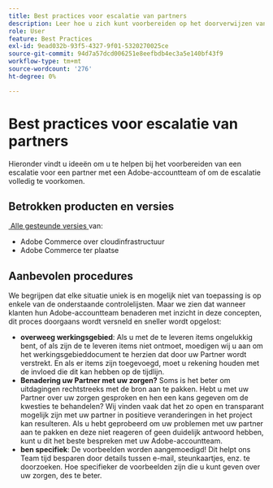 ```yaml
---
title: Best practices voor escalatie van partners
description: Leer hoe u zich kunt voorbereiden op het doorverwijzen van een partnerprobleem met een Adobe Adobe-accountteam of hoe u een escalatie kunt voorkomen.
role: User
feature: Best Practices
exl-id: 9ead032b-93f5-4327-9f01-5320270025ce
source-git-commit: 94d7a57dcd006251e8eefbdb4ec3a5e140bf43f9
workflow-type: tm+mt
source-wordcount: '276'
ht-degree: 0%

---
```


# Best practices voor escalatie van partners

Hieronder vindt u ideeën om u te helpen bij het voorbereiden van een escalatie voor een partner met een Adobe-accountteam of om de escalatie volledig te voorkomen.

## Betrokken producten en versies

[&#x200B; Alle gesteunde versies &#x200B;](../../../release/versions.md) van:

* Adobe Commerce over cloudinfrastructuur
* Adobe Commerce ter plaatse

## Aanbevolen procedures

We begrijpen dat elke situatie uniek is en mogelijk niet van toepassing is op enkele van de onderstaande controlelijsten. Maar we zien dat wanneer klanten hun Adobe-accountteam benaderen met inzicht in deze concepten, dit proces doorgaans wordt versneld en sneller wordt opgelost:

* **overweeg werkingsgebied**: Als u met de te leveren items ongelukkig bent, of als zijn de te leveren items niet ontmoet, moedigen wij u aan om het werkingsgebieddocument te herzien dat door uw Partner wordt verstrekt. En als er items zijn toegevoegd, moet u rekening houden met de invloed die dit kan hebben op de tijdlijn.
* **Benadering uw Partner met uw zorgen?** Soms is het beter om uitdagingen rechtstreeks met de bron aan te pakken. Hebt u met uw Partner over uw zorgen gesproken en hen een kans gegeven om de kwesties te behandelen? Wij vinden vaak dat het zo open en transparant mogelijk zijn met uw partner in positieve veranderingen in het project kan resulteren. Als u hebt geprobeerd om uw problemen met uw partner aan te pakken en deze niet reageren of geen duidelijk antwoord hebben, kunt u dit het beste bespreken met uw Adobe-accountteam.
* **ben specifiek**: De voorbeelden worden aangemoedigd! Dit helpt ons Team tijd besparen door details tussen e-mail, steunkaartjes, enz. te doorzoeken. Hoe specifieker de voorbeelden zijn die u kunt geven over uw zorgen, des te beter.
